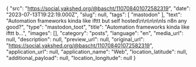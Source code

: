 {
  "src": "https://social.yakshed.org/@bascht/110708401072582319",
  "date": "2023-07-13T19:22:19.000Z",
  "slug": null,
  "tags": [
    "mastodon"
  ],
  "text": "Automation frameworks kinda like ifttt but self hosted\n\n\n\n\nIs n8n any good?",
  "type": "mastodon_toot",
  "title": "Automation frameworks kinda like ifttt b…",
  "images": [],
  "category": "posts",
  "language": "en",
  "media_url": null,
  "description": null,
  "preview_url": null,
  "original_url": "https://social.yakshed.org/@bascht/110708401072582319",
  "application_url": null,
  "application_name": "Web",
  "location_latitude": null,
  "additional_payload": null,
  "location_longitude": null
}